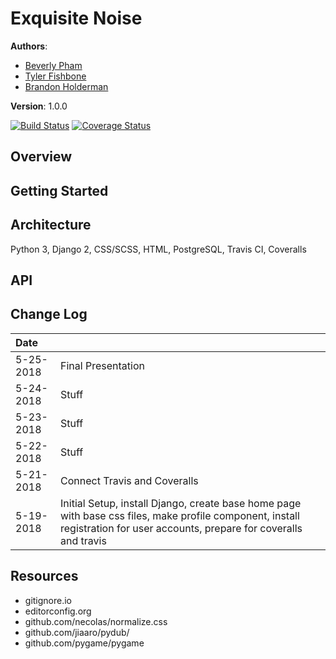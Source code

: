# Exquisite Noise

**Authors**:
- [Beverly Pham](https://github.com/zarkle)
- [Tyler Fishbone](https://github.com/tyler-fishbone)
- [Brandon Holderman](https://github.com/brandonholderman)

**Version**: 1.0.0

[![Build Status](https://travis-ci.org/exquisite-noise/exquisite-noise.svg?branch=master)](https://travis-ci.org/exquisite-noise/exquisite-noise) [![Coverage Status](https://coveralls.io/repos/github/exquisite-noise/exquisite-noise/badge.svg?branch=master)](https://coveralls.io/github/exquisite-noise/exquisite-noise?branch=master)

## Overview
<!-- Provide a high level overview of what this application is and why you are building it, beyond the fact that it's an assignment for a Code Fellows 401 class. (i.e. What's your problem domain?) -->

## Getting Started
<!-- What are the steps that a user must take in order to build this app on their own machine and get it running? -->

## Architecture
<!-- Provide a detailed description of the application design. What technologies (languages, libraries, etc) you're using, and any other relevant design information. This is also an area which you can include any visuals; flow charts, example usage gifs, screen captures, etc.-->
Python 3, Django 2, CSS/SCSS, HTML, PostgreSQL, Travis CI, Coveralls

## API
<!-- Provide detailed instructions for your applications usage. This should include any methods or endpoints available to the user/client/developer. Each section should be formatted to provide clear syntax for usage, example calls including input data requirements and options, and example responses or return values. -->

## Change Log
<!-- Use this are to document the iterative changes made to your application as each feature is successfully implemented. Use time stamps. Here's an example:

01-01-2001 4:59pm - Added functionality to add and delete some things.
-->
| Date | |
|:--|:--|
| 5-25-2018 | Final Presentation |
| 5-24-2018 | Stuff |
| 5-23-2018 | Stuff |
| 5-22-2018 | Stuff |
| 5-21-2018 | Connect Travis and Coveralls |
| 5-19-2018 | Initial Setup, install Django, create base home page with base css files, make profile component, install registration for user accounts, prepare for coveralls and travis |

## Resources
- gitignore.io
- editorconfig.org
- github.com/necolas/normalize.css
- github.com/jiaaro/pydub/
- github.com/pygame/pygame
